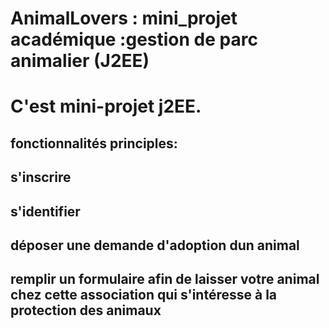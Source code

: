 # AnimalLovers : mini_projet académique :gestion de parc animalier (J2EE)
# C'est mini-projet j2EE. 
## fonctionnalités principles:
## s'inscrire 
## s'identifier
## déposer une demande d'adoption dun animal
## remplir un formulaire afin de laisser votre animal chez cette association qui s'intéresse à la protection des animaux
